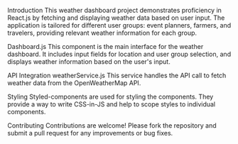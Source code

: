Introduction
This weather dashboard project demonstrates proficiency in React.js by fetching and displaying weather data based on user input. The application is tailored for different user groups: event planners, farmers, and travelers, providing relevant weather information for each group.

Dashboard.js
This component is the main interface for the weather dashboard. It includes input fields for location and user group selection, and displays weather information based on the user's input.

API Integration
weatherService.js
This service handles the API call to fetch weather data from the OpenWeatherMap API.

Styling
Styled-components are used for styling the components. They provide a way to write CSS-in-JS and help to scope styles to individual components.

Contributing
Contributions are welcome! Please fork the repository and submit a pull request for any improvements or bug fixes.
